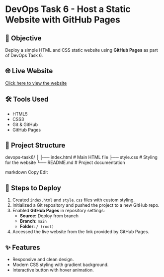 # DevOps Task 6 - Host a Static Website with GitHub Pages

## 📌 Objective
Deploy a simple HTML and CSS static website using **GitHub Pages** as part of DevOps Task 6.

## 🌐 Live Website
[Click here to view the website](https://zainabkousar.github.io/devops-task6/)

## 🛠 Tools Used
- HTML5
- CSS3
- Git & GitHub
- GitHub Pages

## 📄 Project Structure
devops-task6/
│
├── index.html # Main HTML file
├── style.css # Styling for the website
└── README.md # Project documentation

markdown
Copy
Edit

## 🚀 Steps to Deploy
1. Created `index.html` and `style.css` files with custom styling.
2. Initialized a Git repository and pushed the project to a new GitHub repo.
3. Enabled **GitHub Pages** in repository settings:
   - **Source:** Deploy from branch  
   - **Branch:** `main`  
   - **Folder:** `/ (root)`
4. Accessed the live website from the link provided by GitHub Pages.

## ✨ Features
- Responsive and clean design.
- Modern CSS styling with gradient background.
- Interactive button with hover animation.

